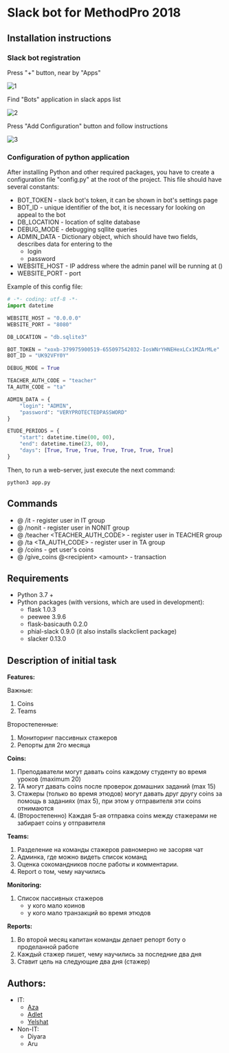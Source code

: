 # Slack bot for MethodPro 2018

## Installation instructions

### Slack bot registration

Press "+" button, near by "Apps"

![1](https://semior001.github.io/mtdpro_slackbot/add_app.png)

Find "Bots" application in slack apps list

![2](https://semior001.github.io/mtdpro_slackbot/find_bots_app.png)

Press "Add Configuration" button and follow instructions

![3](https://semior001.github.io/mtdpro_slackbot/new_bot.png)

### Configuration of python application

After installing Python and other required packages, you have to create a configuration
file "config.py" at the root of the project. This file should have several constants:

* BOT_TOKEN - slack bot's token, it can be shown in bot's settings page
* BOT_ID - unique identifier of the bot, it is necessary for looking on appeal to the bot
* DB_LOCATION - location of sqlite database
* DEBUG_MODE - debugging sqllite queries
* ADMIN_DATA - Dictionary object, which should have two fields, describes data for entering to the
  * login
  * password
* WEBSITE_HOST - IP address where the admin panel will be running at () 
* WEBSITE_PORT - port 

Example of this config file:
```python
# -*- coding: utf-8 -*-
import datetime

WEBSITE_HOST = "0.0.0.0"
WEBSITE_PORT = "8080"

DB_LOCATION = "db.sqlite3"

BOT_TOKEN = "xoxb-379975900519-655097542032-IosWNrYHNEHexLCx1MZArMLe"
BOT_ID = "UK92VFY0Y"

DEBUG_MODE = True

TEACHER_AUTH_CODE = "teacher"
TA_AUTH_CODE = "ta"

ADMIN_DATA = {
    "login": "ADMIN",
    "password": "VERYPROTECTEDPASSWORD"
}

ETUDE_PERIODS = {
    "start": datetime.time(00, 00),
    "end": datetime.time(23, 00),
    "days": [True, True, True, True, True, True, True]
}
```

Then, to run a web-server, just execute the next command:

```
python3 app.py
```

## Commands
* @<BotUsername> /it - register user in IT group
* @<BotUsername> /nonit - register user in NONIT group
* @<BotUsername> /teacher <TEACHER_AUTH_CODE> - register user in TEACHER group
* @<BotUsername> /ta <TA_AUTH_CODE> - register user in TA group
* @<BotUsername> /coins - get user's coins
* @<BotUsername> /give_coins @\<recipient\> \<amount\> - transaction  

## Requirements

* Python 3.7 +
* Python packages (with versions, which are used in development):
  * flask 1.0.3
  * peewee 3.9.6
  * flask-basicauth 0.2.0
  * phial-slack 0.9.0 (it also installs slackclient package)
  * slacker 0.13.0

## Description of initial task

**Features:**

Важные:
1) Coins
2) Teams

Второстепенные:
1) Мониторинг пассивных стажеров
2) Репорты для 2го месяца

**Coins:**
1) Преподаватели могут давать coins каждому студенту во время уроков (maximum 20)
2) TA могут давать coins после проверок домашних заданий (max 15)
3) Стажеры (только во время этюдов) могут давать друг другу coins за помощь в заданиях (max 5), 
при этом у отправителя эти coins отнимаются
4) (Второстепенно) Каждая 5-ая отправка coins между стажерами не забирает coins у отправителя

**Teams:**
1) Разделение на команды стажеров равномерно не засоряя чат
2) Админка, где можно видеть список команд
3) Оценка сокомандников после работы и комментарии.
4) Report о том, чему научились

**Monitoring:**
1) Список пассивных стажеров
   * у кого мало коинов
   * у кого мало транзакций во время этюдов

**Reports:**
1) Во второй месяц капитан команды делает репорт боту о проделанной работе
2) Каждый стажер пишет, чему научились за последние два дня
3) Ставит цель на следующие два дня (стажер)  

## Authors:
* IT:
  * [Aza](https://github.com/Semior001/mtdbot/commits?author=MeBr0)
  * [Adlet](https://github.com/Semior001/mtdbot/commits?author=adiletabs)
  * [Yelshat](https://github.com/Semior001/mtdbot/commits?author=Semior001)
* Non-IT:
  * Diyara
  * Aru